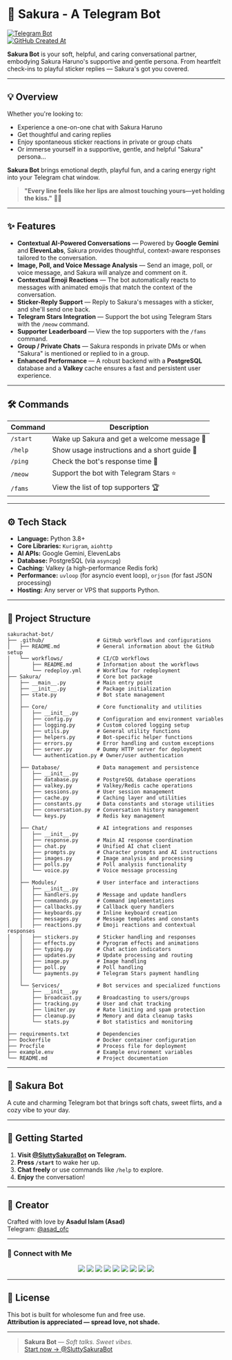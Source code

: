 # 🌸 Sakura - A Telegram Bot  
[![Telegram Bot](https://img.shields.io/badge/Chat%20Now-@SluttySakuraBot-fd79a8?logo=telegram&style=for-the-badge)](https://t.me/SluttySakuraBot)  
[![GitHub Created At](https://img.shields.io/github/created-at/qt-sakura/sakurachat-bot?style=for-the-badge&logo=github&label=Created&color=orange)](https://github.com/qt-sakura/sakurachat-bot)

**Sakura Bot** is your soft, helpful, and caring conversational partner, embodying Sakura Haruno's supportive and gentle persona.
From heartfelt check-ins to playful sticker replies — Sakura's got you covered.

---

## 💡 Overview

Whether you're looking to:
- Experience a one-on-one chat with Sakura Haruno  
- Get thoughtful and caring replies
- Enjoy spontaneous sticker reactions in private or group chats  
- Or immerse yourself in a supportive, gentle, and helpful "Sakura" persona...

**Sakura Bot** brings emotional depth, playful fun, and a caring energy right into your Telegram chat window.

> **"Every line feels like her lips are almost touching yours—yet holding the kiss."** 🌙💖

---

## ✨ Features

- **Contextual AI-Powered Conversations** — Powered by **Google Gemini** and **ElevenLabs**, Sakura provides thoughtful, context-aware responses tailored to the conversation.
- **Image, Poll, and Voice Message Analysis** — Send an image, poll, or voice message, and Sakura will analyze and comment on it.
- **Contextual Emoji Reactions** — The bot automatically reacts to messages with animated emojis that match the context of the conversation.
- **Sticker-Reply Support** — Reply to Sakura's messages with a sticker, and she'll send one back.
- **Telegram Stars Integration** — Support the bot using Telegram Stars with the `/meow` command.
- **Supporter Leaderboard** — View the top supporters with the `/fams` command.
- **Group / Private Chats** — Sakura responds in private DMs or when "Sakura" is mentioned or replied to in a group.
- **Enhanced Performance** — A robust backend with a **PostgreSQL** database and a **Valkey** cache ensures a fast and persistent user experience.

---

## 🛠️ Commands

| Command      | Description                                   |
|--------------|-----------------------------------------------|
| `/start`     | Wake up Sakura and get a welcome message 🌸    |
| `/help`      | Show usage instructions and a short guide 💁   |
| `/ping`      | Check the bot's response time 🏓               |
| `/meow`       | Support the bot with Telegram Stars ⭐        |
| `/fams`    | View the list of top supporters 🏆             |

---

## ⚙️ Tech Stack

- **Language:** Python 3.8+
- **Core Libraries:** `Kurigram`, `aiohttp`
- **AI APIs:** Google Gemini, ElevenLabs
- **Database:** PostgreSQL (via `asyncpg`)
- **Caching:** Valkey (a high-performance Redis fork)
- **Performance:** `uvloop` (for asyncio event loop), `orjson` (for fast JSON processing)
- **Hosting:** Any server or VPS that supports Python.

---

## 📂 Project Structure

```
sakurachat-bot/
├── .github/                 # GitHub workflows and configurations
│   ├── README.md            # General information about the GitHub setup
│   └── workflows/           # CI/CD workflows
│       ├── README.md        # Information about the workflows
│       └── redeploy.yml     # Workflow for redeployment
├── Sakura/                  # Core bot package
│   ├── __main__.py          # Main entry point
│   ├── __init__.py          # Package initialization
│   ├── state.py             # Bot state management
│   │
│   ├── Core/                # Core functionality and utilities
│   │   ├── __init__.py
│   │   ├── config.py        # Configuration and environment variables
│   │   ├── logging.py       # Custom colored logging setup
│   │   ├── utils.py         # General utility functions
│   │   ├── helpers.py       # Bot-specific helper functions
│   │   ├── errors.py        # Error handling and custom exceptions
│   │   ├── server.py        # Dummy HTTP server for deployment
│   │   └── authentication.py # Owner/user authentication
│   │
│   ├── Database/            # Data management and persistence
│   │   ├── __init__.py
│   │   ├── database.py      # PostgreSQL database operations
│   │   ├── valkey.py        # Valkey/Redis cache operations
│   │   ├── sessions.py      # User session management
│   │   ├── cache.py         # Caching layer and utilities
│   │   ├── constants.py     # Data constants and storage utilities
│   │   ├── conversation.py  # Conversation history management
│   │   └── keys.py          # Redis key management
│   │
│   ├── Chat/                # AI integrations and responses
│   │   ├── __init__.py
│   │   ├── response.py      # Main AI response coordination
│   │   ├── chat.py          # Unified AI chat client
│   │   ├── prompts.py       # Character prompts and AI instructions
│   │   ├── images.py        # Image analysis and processing
│   │   ├── polls.py         # Poll analysis functionality
│   │   └── voice.py         # Voice message processing
│   │
│   ├── Modules/             # User interface and interactions
│   │   ├── __init__.py
│   │   ├── handlers.py      # Message and update handlers
│   │   ├── commands.py      # Command implementations
│   │   ├── callbacks.py     # Callback query handlers
│   │   ├── keyboards.py     # Inline keyboard creation
│   │   ├── messages.py      # Message templates and constants
│   │   ├── reactions.py     # Emoji reactions and contextual responses
│   │   ├── stickers.py      # Sticker handling and responses
│   │   ├── effects.py       # Pyrogram effects and animations
│   │   ├── typing.py        # Chat action indicators
│   │   ├── updates.py       # Update processing and routing
│   │   ├── image.py         # Image handling
│   │   ├── poll.py          # Poll handling
│   │   └── payments.py      # Telegram Stars payment handling
│   │
│   └── Services/            # Bot services and specialized functions
│       ├── __init__.py
│       ├── broadcast.py     # Broadcasting to users/groups
│       ├── tracking.py      # User and chat tracking
│       ├── limiter.py       # Rate limiting and spam protection
│       ├── cleanup.py       # Memory and data cleanup tasks
│       └── stats.py         # Bot statistics and monitoring
│
├── requirements.txt         # Dependencies
├── Dockerfile               # Docker container configuration
├── Procfile                 # Process file for deployment
├── example.env              # Example environment variables
└── README.md                # Project documentation
```

---

## 🌸 Sakura Bot

A cute and charming Telegram bot that brings soft chats, sweet flirts, and a cozy vibe to your day.

---

## 🚀 Getting Started

1.  **Visit [@SluttySakuraBot](https://t.me/SluttySakuraBot) on Telegram.**
2.  **Press `/start`** to wake her up.
3.  **Chat freely** or use commands like `/help` to explore.
4.  **Enjoy** the conversation!

---

## 👤 Creator

Crafted with love by **Asadul Islam (Asad)**  
Telegram: [@asad_ofc](https://t.me/asad_ofc)

---

### 💌 Connect with Me

<p align="center">
  <a href="https://t.me/asad_ofc"><img src="https://img.shields.io/badge/Telegram-2CA5E0?style=for-the-badge&logo=telegram&logoColor=white" /></a>
  <a href="mailto:mr.asadul.islam00@gmail.com"><img src="https://img.shields.io/badge/Gmail-D14836?style=for-the-badge&logo=gmail&logoColor=white" /></a>
  <a href="https://youtube.com/@asad_ofc"><img src="https://img.shields.io/badge/YouTube-FF0000?style=for-the-badge&logo=youtube&logoColor=white" /></a>
  <a href="https://instagram.com/aasad_ofc"><img src="https://img.shields.io/badge/Instagram-E4405F?style=for-the-badge&logo=instagram&logoColor=white" /></a>
  <a href="https://tiktok.com/@asad_ofc"><img src="https://img.shields.io/badge/TikTok-000000?style=for-the-badge&logo=tiktok&logoColor=white" /></a>
  <a href="https://x.com/asad_ofc"><img src="https://img.shields.io/badge/X-000000?style=for-the-badge&logo=twitter&logoColor=white" /></a>
  <a href="https://facebook.com/aasad.ofc"><img src="https://img.shields.io/badge/Facebook-1877F2?style=for-the-badge&logo=facebook&logoColor=white" /></a>
  <a href="https://www.threads.net/@aasad_ofc"><img src="https://img.shields.io/badge/Threads-000000?style=for-the-badge&logo=threads&logoColor=white" /></a>
  <a href="https://discord.com/users/1067999831416635473"><img src="https://img.shields.io/badge/Discord-asad__ofc-5865F2?style=for-the-badge&logo=discord&logoColor=white" /></a>
</p>

---

## 📄 License

This bot is built for wholesome fun and free use.  
**Attribution is appreciated — spread love, not shade.**

---

> **Sakura Bot** — *Soft talks. Sweet vibes.*  
[Start now → @SluttySakuraBot](https://t.me/SluttySakuraBot)
